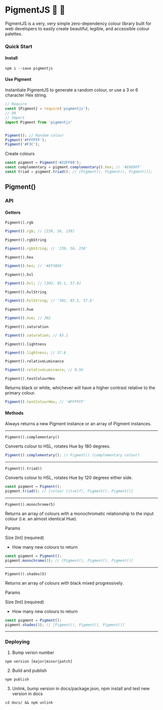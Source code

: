 # PigmentJS :pig_nose: :candy:

PigmentJS is a very, very simple zero-dependency colour library built for web developers to easily create beautiful, legible, and accessible colour palettes.

### Quick Start

#### Install
`npm i --save pigmentjs`


#### Use Pigment
Instantiate PigmentJS to generate a random colour, or use a 3 or 6 character Hex string.

```javascript
// Require
const {Pigment} = require('pigmentjs');
// OR
// Import
import Pigment from 'pigmentjs'


Pigment(); // Random colour
Pigment('#FFFFFF');
Pigment('#F3C');
```

Create colours
```javascript
const pigment = Pigment('#22FF09');
const complementary = pigment.complementary().hex; // '#E609FF'
const triad = pigment.triad(); // [Pigment(), Pigment(), Pigment()];
```

## Pigment()

### API

#### Getters

`Pigment().rgb`

```javascript
Pigment().rgb; // [239, 56, 230]
```

`Pigment().rgbString`

```javascript
Pigment().rgbString; // '239, 56, 230'
```

`Pigment().hex`

```javascript
Pigment().hex; // '#EF38E6'
```

`Pigment().hsl`

```javascript
Pigment().hsl; // [302, 85.1, 57.8]
```

`Pigment().hslString`

```javascript
Pigment().hslString; // '302, 85.1, 57.8'
```

`Pigment().hue`

```javascript
Pigment().hue; // 302
```

`Pigment().saturation`

```javascript
Pigment().saturation; // 85.1
```

`Pigment().lightness`

```javascript
Pigment().lightness; // 57.8
```

`Pigment().relativeLuminance`

```javascript
Pigment().relativeLuminance; // 0.56
```

`Pigment().textColourHex`

Returns black or white, whichever will have a higher contrast relative to the
primary colour.

```javascript
Pigment().textColourHex; // '#FFFFFF'
```

#### Methods

Always returns a new Pigment instance or an array of Pigment instances.

---

`Pigment().complementary()`

Converts colour to HSL, rotates Hue by 180 degrees.

```javascript
Pigment().complementary(); // Pigment() (complementary colour)
```

---

`Pigment().triad()`

Converts colour to HSL, rotates Hue by 120 degrees either side.

```javascript
const pigment = Pigment();
pigment.triad(); // [colour (itself), Pigment(), Pigment()]
```

---

`Pigment().monochrome(5)`

Returns an array of colours with a monochromatic relationship to the input colour (i.e. an almost identical Hue).

Params

Size [Int] (required)

- How many new colours to return

```javascript
const pigment = Pigment();
pigment.monochrome(3); // [Pigment(), Pigment(), Pigment()]
```

---

`Pigment().shades(5)`

Returns an array of colours with black mixed progressively.

Params

Size [Int] (required)

- How many new colours to return

```javascript
const pigment = Pigment();
pigment.shades(3); // [Pigment(), Pigment(), Pigment()]
```

---

### Deploying

1. Bump verion number
```
npm version [major|minor|patch]
```
2. Build and publish
```
npm publish
```
3. Unlink, bump version in docs/package.json, npm install and test new version in docs
```
cd docs/ && npm unlink
```

